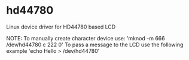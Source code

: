 # hd44780
Linux device driver for HD44780 based LCD

NOTE: 	To manually create character device use: 'mknod -m 666 /dev/hd44780 c 222 0'
	To pass a message to the LCD use the following example 'echo Hello > /dev/hd44780'

